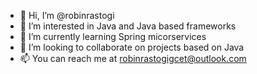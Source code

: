 - 👋 Hi, I’m @robinrastogi
- 👀 I’m interested in Java and Java based frameworks
- 🌱 I’m currently learning Spring micorservices
- 💞️ I’m looking to collaborate on projects based on Java
- 📫 You can reach me at robinrastogigcet@outlook.com

<!---
robinrastogi/robinrastogi is a ✨ special ✨ repository because its `README.md` (this file) appears on your GitHub profile.
You can click the Preview link to take a look at your changes.
--->
